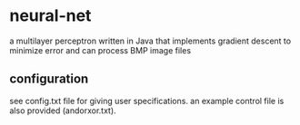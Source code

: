 # neural-net
a multilayer perceptron written in Java that implements gradient descent to minimize error and can process BMP image files

## configuration
see config.txt file for giving user specifications. an example control file is also provided (andorxor.txt).
